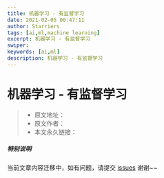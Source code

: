 ```yaml
---
title: 机器学习 - 有监督学习
date: 2021-02-05 00:47:11
author: Starriers
tags: [ai,ml,machine learning]
excerpt: 机器学习 - 有监督学习
swiper:
keywords: [ai,ml]
description: 机器学习 - 有监督学习
---
```


# 机器学习 - 有监督学习

> * 原文地址：[]()
> * 原文作者：[]()
> * 本文永久链接：[]()

##### **特别说明**

当前文章内容迁移中，如有问题，请提交 [issues](https://github.com/Starrier/starrier.github.io/issues) 谢谢~~
